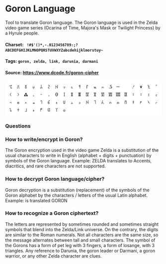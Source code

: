 # Goron Language
Tool to translate Goron language. The Goron language is used in the Zelda video game series (Ocarina of Time, Majora's Mask or Twilight Princess) by a Hyrule people.

#### Charset: ` !#$'()*,-.0123456789:;?ABCDEFGHIJKLMNOPQRSTUVWXYZabcdehijklmorstuy~`

#### Tags: `goron, zelda, link, darunia, darmani`

#### Source: https://www.dcode.fr/goron-cipher

![combined](./combined.png)

### Questions

### How to write/encrypt in Goron?
The Goron encryption used in the video game Zelda is a substitution of the usual characters to write in English (alphabet + digits + punctuation) by symbols of the Goron language. Example: ZELDA translates to  Accents, diacritics, and rare characters are not supported.

### How to decrypt Goron language/cipher?
Goron decryption is a substitution (replacement) of the symbols of the Goron alphabet by the characters / letters of the usual Latin alphabet. Example:  is translated GORON

### How to recognize a Goron ciphertext?
The letters are represented by sometimes rounded and sometimes straight symbols that blend into the Zelda/Link universe. On the contrary, the digits are similar to the Roman numerals. Not all characters are the same size, so the message alternates between tall and small characters. The symbol of the Gorons has a form of pet leg with 3 fingers, a form of losange, with 3 triangles. Any reference to Darunia, the goron leader or Darmani, a goron warrior, or any other Zelda character are clues.

